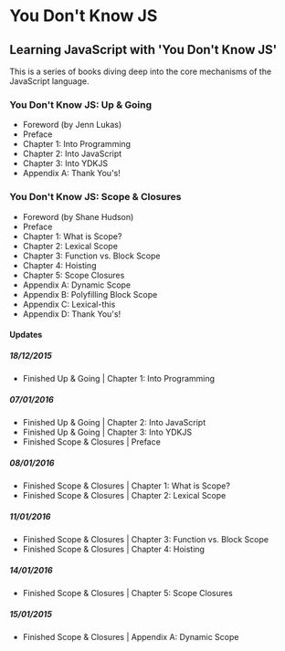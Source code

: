 # You Don't Know JS
## Learning JavaScript with 'You Don't Know JS'

This is a series of books diving deep into the core mechanisms of the JavaScript language.

### You Don't Know JS: Up & Going
- Foreword (by Jenn Lukas)
- Preface
- Chapter 1: Into Programming
- Chapter 2: Into JavaScript
- Chapter 3: Into YDKJS
- Appendix A: Thank You's!

### You Don't Know JS: Scope & Closures
- Foreword (by Shane Hudson)
- Preface
- Chapter 1: What is Scope?
- Chapter 2: Lexical Scope
- Chapter 3: Function vs. Block Scope
- Chapter 4: Hoisting
- Chapter 5: Scope Closures
- Appendix A: Dynamic Scope
- Appendix B: Polyfilling Block Scope
- Appendix C: Lexical-this
- Appendix D: Thank You's!

#### Updates
##### 18/12/2015
- Finished Up & Going | Chapter 1: Into Programming

##### 07/01/2016
- Finished Up & Going | Chapter 2: Into JavaScript
- Finished Up & Going | Chapter 3: Into YDKJS
- Finished Scope & Closures | Preface

##### 08/01/2016
- Finished Scope & Closures | Chapter 1: What is Scope?
- Finished Scope & Closures | Chapter 2: Lexical Scope

##### 11/01/2016
- Finished Scope & Closures | Chapter 3: Function vs. Block Scope
- Finished Scope & Closures | Chapter 4: Hoisting

##### 14/01/2016
- Finished Scope & Closures | Chapter 5: Scope Closures

##### 15/01/2015
- Finished Scope & Closures | Appendix A: Dynamic Scope